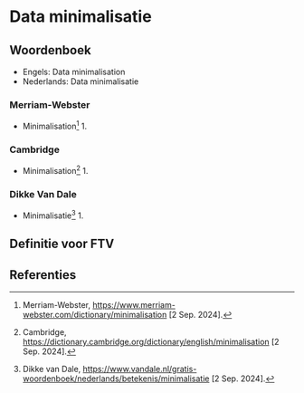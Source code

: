 # Data minimalisatie

## Woordenboek

- Engels: Data minimalisation
- Nederlands: Data minimalisatie

### Merriam-Webster

- Minimalisation[^1]
  1.

### Cambridge

- Minimalisation[^2]
  1.

### Dikke Van Dale

- Minimalisatie[^3]
  1.

## Definitie voor FTV

## Referenties

[^1]: Merriam-Webster, https://www.merriam-webster.com/dictionary/minimalisation [2 Sep. 2024].
[^2]: Cambridge, https://dictionary.cambridge.org/dictionary/english/minimalisation [2 Sep. 2024].
[^3]: Dikke van Dale, https://www.vandale.nl/gratis-woordenboek/nederlands/betekenis/minimalisatie [2 Sep. 2024].
